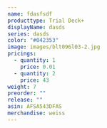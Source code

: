 ```yaml
---
name: fdasfsdf
producttype: Trial Deck+
displayName: dasds
series: dasds
color: "#042353"
image: images/blt096l03-2.jpg
pricings:
  - quantity: 1
    price: 0.01
  - quantity: 2
    price: 43
weight: 7
preorder: ""
release: ""
asin: AFSA543DFAS
merchandise: weiss
---
```

